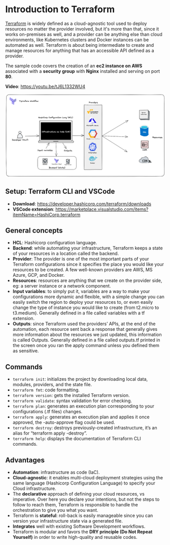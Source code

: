 # Introduction to Terraform
[Terraform](https://developer.hashicorp.com/terraform) is widely defined as a cloud-agnostic tool used to deploy resources no matter the provider involved, but it's more than that, since it works on-premises as well, and a provider can be anything else than cloud environments, like Kubernetes clusters and Docker instances can be automated as well. Terraform is about being intermediate to create and manage resources for anything that has an accessible API defined as a provider.

The sample code covers the creation of an **ec2 instance on AWS** associated with a **security group** with **Nginx** installed and serving on port **80**.

**Video**: https://youtu.be/tJ6L1332WU4

[![TerraformWorkflow](TerraformWorkflow.png)](https://youtu.be/tJ6L1332WU4)

## Setup: Terraform CLI and VSCode
- **Download**: https://developer.hashicorp.com/terraform/downloads
- **VSCode extension**: https://marketplace.visualstudio.com/items?itemName=HashiCorp.terraform

## General concepts
- **HCL**: Hashicorp configuration language.
- **Backend**: while automating your infrastructure, Terraform keeps a state of your resources in a location called the backend.
- **Provider**: The provider is one of the most important parts of your Terraform configurations since it specifies the place you would like your resources to be created. A few well-known providers are AWS, MS Azure, GCP, and Docker.
- **Resources**: resources are anything that we create on the provider side, eg: a server instance or a network component.
- **Input variables**: to simply put it, variables are a way to make your configurations more dynamic and flexible, with a simple change you can easily switch the region to deploy your resources to, or even easily change the type of instance you would like to create (from t2.micro to t3.medium). Generally defined in a file called variables with a tf extension.
- **Outputs**: since Terraform used the providers’ APIs, at the end of the automation, each resource sent back a response that generally gives more information about the resources we just updated, this information is called Outputs. Generally defined in a file called outputs.tf printed in the screen once you ran the apply command unless you defined them as sensitive. 

## Commands
- `terraform init`: initializes the project by downloading local data, modules, providers, and the state file.
- `terraform fmt`: code formatting.
- `terraform version`: gets the installed Terraform version.
- `terraform validate`: syntax validation for error checking.
- `terraform plan`: generates an execution plan corresponding to your configurations (.tf files) changes.
- `terraform apply`: generates an execution plan and applies it once approved, the -auto-approve flag could be used.
- `terraform destroy`: destroys previously-created infrastructure, it’s an alias for “terraform apply -destroy”.
- `terraform help`: displays the documentation of Terraform CLI commands.

## Advantages
- **Automation**: infrastructure as code (IaC).
- **Cloud-agnostic**: it enables multi-cloud deployment strategies using the same language (Hashicorp Configuration Language) to specify your Cloud infrastructure.
- The **declarative** approach of defining your cloud resources, vs imperative. Over here you declare your intentions, but not the steps to follow to reach them, Terraform is responsible to handle the orchestration to give you what you want.
- Terraform is **stateful**: roll-back is easily manageable since you can version your infrastructure state via a generated file.
- **Integrates** well with existing Software Development workflows.
- Terraform is modular and favors the **DRY principle (Do Not Repeat Yourself)** in order to write high-quality and reusable codes.
